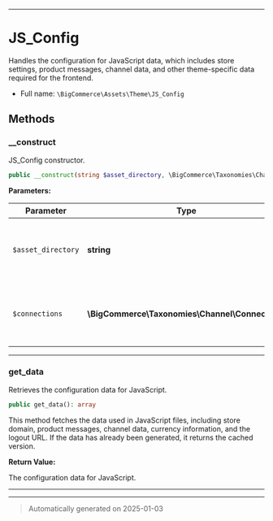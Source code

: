 ***

# JS_Config

Handles the configuration for JavaScript data, which includes store settings,
product messages, channel data, and other theme-specific data required for the frontend.



* Full name: `\BigCommerce\Assets\Theme\JS_Config`




## Methods


### __construct

JS_Config constructor.

```php
public __construct(string $asset_directory, \BigCommerce\Taxonomies\Channel\Connections $connections): mixed
```








**Parameters:**

| Parameter | Type | Description |
|-----------|------|-------------|
| `$asset_directory` | **string** | The directory path where theme assets are stored. |
| `$connections` | **\BigCommerce\Taxonomies\Channel\Connections** | The Connections object used to get channel-related data. |





***

### get_data

Retrieves the configuration data for JavaScript.

```php
public get_data(): array
```

This method fetches the data used in JavaScript files, including store domain, product messages,
channel data, currency information, and the logout URL. If the data has already been generated,
it returns the cached version.







**Return Value:**

The configuration data for JavaScript.




***


***
> Automatically generated on 2025-01-03
